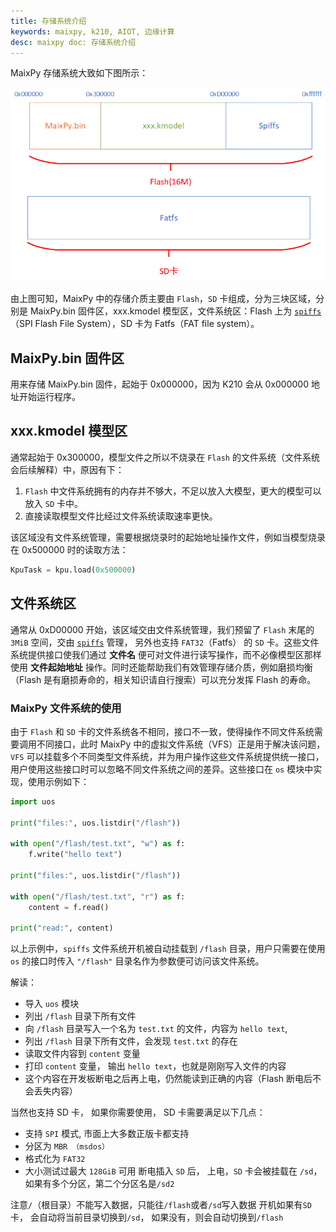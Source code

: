 ```yaml
---
title: 存储系统介绍
keywords: maixpy, k210, AIOT, 边缘计算
desc: maixpy doc: 存储系统介绍
---
```



MaixPy 存储系统大致如下图所示：

![](../../assets/get_started/memory.png)

由上图可知，MaixPy 中的存储介质主要由 `Flash`，`SD` 卡组成，分为三块区域，分别是 MaixPy.bin 固件区，xxx.kmodel 模型区，文件系统区：Flash 上为 [`spiffs`](https://github.com/pellepl/spiffs)（SPI Flash File System），SD 卡为 Fatfs（FAT file system）。

## MaixPy.bin 固件区

用来存储 MaixPy.bin 固件，起始于 0x000000，因为 K210 会从 0x000000 地址开始运行程序。

## xxx.kmodel 模型区

通常起始于 0x300000，模型文件之所以不烧录在 `Flash` 的文件系统（文件系统会后续解释）中，原因有下：

1. `Flash` 中文件系统拥有的内存并不够大，不足以放入大模型，更大的模型可以放入 `SD` 卡中。
2. 直接读取模型文件比经过文件系统读取速率更快。

该区域没有文件系统管理，需要根据烧录时的起始地址操作文件，例如当模型烧录在 0x500000 时的读取方法：

```python
KpuTask = kpu.load(0x500000)
```

## 文件系统区

通常从 0xD00000 开始，该区域交由文件系统管理，我们预留了 `Flash` 末尾的 `3MiB` 空间，交由 [`spiffs`](https://github.com/pellepl/spiffs) 管理， 另外也支持 `FAT32`（Fatfs） 的 `SD` 卡。这些文件系统提供接口使我们通过 **文件名** 便可对文件进行读写操作，而不必像模型区那样使用 **文件起始地址** 操作。同时还能帮助我们有效管理存储介质，例如磨损均衡（Flash 是有磨损寿命的，相关知识请自行搜索）可以充分发挥 Flash 的寿命。

### MaixPy 文件系统的使用

由于 `Flash` 和 `SD` 卡的文件系统各不相同，接口不一致，使得操作不同文件系统需要调用不同接口，此时 MaixPy 中的虚拟文件系统（VFS）正是用于解决该问题，`VFS` 可以挂载多个不同类型文件系统，并为用户操作这些文件系统提供统一接口，用户使用这些接口时可以忽略不同文件系统之间的差异。这些接口在 `os` 模块中实现，使用示例如下：

```python
import uos

print("files:", uos.listdir("/flash"))

with open("/flash/test.txt", "w") as f:
    f.write("hello text")

print("files:", uos.listdir("/flash"))

with open("/flash/test.txt", "r") as f:
    content = f.read()

print("read:", content)
```

以上示例中，`spiffs` 文件系统开机被自动挂载到 `/flash` 目录，用户只需要在使用 `os` 的接口时传入 `"/flash"` 目录名作为参数便可访问该文件系统。

解读：
* 导入 `uos` 模块
* 列出 `/flash` 目录下所有文件
* 向 `/flash` 目录写入一个名为 `test.txt` 的文件，内容为 `hello text`,
* 列出 `/flash` 目录下所有文件，会发现 `test.txt` 的存在
* 读取文件内容到 `content` 变量
* 打印 `content` 变量， 输出 `hello text`，也就是刚刚写入文件的内容
* 这个内容在开发板断电之后再上电，仍然能读到正确的内容（Flash 断电后不会丢失内容）

当然也支持 SD 卡， 如果你需要使用， SD 卡需要满足以下几点：
* 支持 `SPI` 模式,  市面上大多数正版卡都支持
* 分区为 `MBR （msdos）`
* 格式化为 `FAT32`
* 大小测试过最大 `128GiB` 可用
断电插入 `SD` 后， 上电，`SD` 卡会被挂载在 `/sd`，如果有多个分区，第二个分区名是`/sd2`

注意`/`（根目录）不能写入数据，只能往`/flash`或者`/sd`写入数据
开机如果有`SD`卡， 会自动将当前目录切换到`/sd`， 如果没有，则会自动切换到`/flash`
